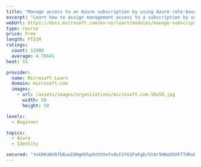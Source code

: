 ```yaml
---
title: "Manage access to an Azure subscription by using Azure role-based access control (RBAC)"
excerpt: "Learn how to assign management access to a subscription by using Azure role-based access control."
webUrl: https://docs.microsoft.com/en-us/learn/modules/manage-subscription-access-azure-rbac/
type: course
price: Free
length: PT21M
ratings:
  count: 12980
  average: 4.76641
heat: 55

provider:
  name: Microsoft Learn
  domain: microsoft.com
  images:
    - url: /assets/images/organizations/microsoft.com-50x50.jpg
      width: 50
      height: 50

levels:
  - Beginner

topics:
  - Azure
  - Identity

secured: "YokRKUWV6fb6uoI8HgHVhpXnhtOxYv8LF2YG3FaFgD/GtAr5HKeDXXF7TdKoDjn9OTItlqQkAD7W33flfMjZv5kbc37XqkuPqdu5EPsh+EtE3aT8t1C+xpZbKRej5AYXrsYQUHCLekI3pCExnsbLb6G8W0MUVp2+D5WXynzw9FFXI2OFhDK6wGH6EDNLqtp6JCIn67/M1ROVraPfXuSpS77H6DYK2Od3hy6P74ocOE6RVFT/0agwSfCjKe607YNniF2imnHU4q7+GB9ga+wkhfRkUUHHt93OcWZgBdA7x7ZYwXUQZ21wlxfBOS9sgxOH9ibNv0BpnPNw4ZZ4IPSmWjMZnIeu+j9oejzeAopWaRtWJULKsPImS4wdBUJLFLSUxwicT/3wjilxOaxogR0Dc4oSnJwo1+6p6ogUInogQ6oiwHoMLnvHEOYby8qYevkR;CEFllj3kZ4ZOZUQtIQkqEg=="
---
```


